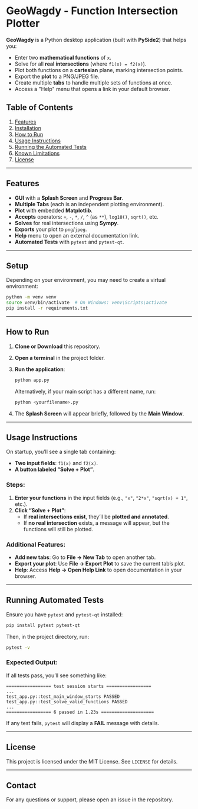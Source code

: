 # GeoWagdy - Function Intersection Plotter

**GeoWagdy** is a Python desktop application (built with **PySide2**) that helps you:
- Enter two **mathematical functions** of `x`.
- Solve for all **real intersections** (where `f1(x) = f2(x)`).
- Plot both functions on a **cartesian** plane, marking intersection points.
- Export the **plot** to a PNG/JPEG file.
- Create multiple **tabs** to handle multiple sets of functions at once.
- Access a "Help" menu that opens a link in your default browser.

## Table of Contents
1. [Features](#features)
2. [Installation](#installation)
3. [How to Run](#how-to-run)
4. [Usage Instructions](#usage-instructions)
5. [Running the Automated Tests](#running-the-automated-tests)
6. [Known Limitations](#known-limitations)
7. [License](#license)

---

## Features
- **GUI** with a **Splash Screen** and **Progress Bar**.
- **Multiple Tabs** (each is an independent plotting environment).
- **Plot** with embedded **Matplotlib**.
- **Accepts** operators: `+`, `-`, `*`, `/`, `^` (as `**`), `log10()`, `sqrt()`, etc.
- **Solves** for real intersections using **Sympy**.
- **Exports** your plot to `png`/`jpeg`.
- **Help** menu to open an external documentation link.
- **Automated Tests** with `pytest` and `pytest-qt`.

---


## Setup

Depending on your environment, you may need to create a virtual environment:

```bash
python -m venv venv
source venv/bin/activate  # On Windows: venv\Scripts\activate
pip install -r requirements.txt
```

---

## How to Run

1. **Clone or Download** this repository.
2. **Open a terminal** in the project folder.
3. **Run the application**:

   ```bash
   python app.py
   ```

   Alternatively, if your main script has a different name, run:

   ```bash
   python <yourfilename>.py
   ```

4. The **Splash Screen** will appear briefly, followed by the **Main Window**.

---

## Usage Instructions

On startup, you’ll see a single tab containing:

- **Two input fields**: `f1(x)` and `f2(x)`.
- **A button labeled “Solve + Plot”**.

### Steps:

1. **Enter your functions** in the input fields (e.g., `"x"`, `"2*x"`, `"sqrt(x) + 1"`, etc.).
2. **Click “Solve + Plot”**:
   - If **real intersections exist**, they’ll be **plotted and annotated**.
   - If **no real intersection** exists, a message will appear, but the functions will still be plotted.

### Additional Features:

- **Add new tabs**: Go to **File → New Tab** to open another tab.
- **Export your plot**: Use **File → Export Plot** to save the current tab’s plot.
- **Help**: Access **Help → Open Help Link** to open documentation in your browser.

---

## Running Automated Tests

Ensure you have `pytest` and `pytest-qt` installed:

```bash
pip install pytest pytest-qt
```

Then, in the project directory, run:

```bash
pytest -v
```

### Expected Output:

If all tests pass, you’ll see something like:

```plaintext
================= test session starts =================
...
test_app.py::test_main_window_starts PASSED
test_app.py::test_solve_valid_functions PASSED
...
================= 6 passed in 1.23s ====================
```

If any test fails, `pytest` will display a **FAIL** message with details.

---

## License

This project is licensed under the MIT License. See `LICENSE` for details.

---



## Contact

For any questions or support, please open an issue in the repository.
```
